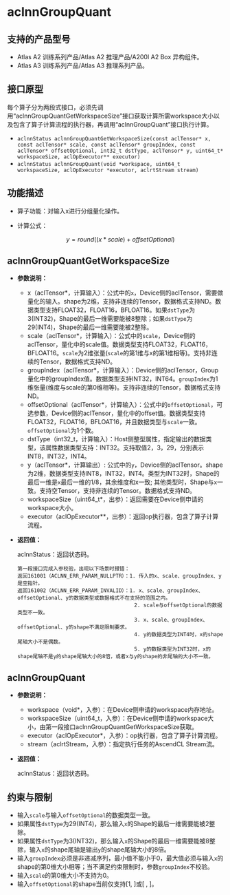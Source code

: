 # aclnnGroupQuant

## 支持的产品型号

- Atlas A2 训练系列产品/Atlas A2 推理产品/A200I A2 Box 异构组件。
- Atlas A3 训练系列产品/Atlas A3 推理系列产品。

## 接口原型
每个算子分为两段式接口，必须先调用“aclnnGroupQuantGetWorkspaceSize”接口获取计算所需workspace大小以及包含了算子计算流程的执行器，再调用“aclnnGroupQuant”接口执行计算。

- `aclnnStatus aclnnGroupQuantGetWorkspaceSize(const aclTensor* x, const aclTensor* scale, const aclTensor* groupIndex, const aclTensor* offsetOptional, int32_t dstType, aclTensor* y, uint64_t* workspaceSize, aclOpExecutor** executor)`
- `aclnnStatus aclnnGroupQuant(void *workspace, uint64_t workspaceSize, aclOpExecutor *executor, aclrtStream stream)`

## 功能描述

- 算子功能：对输入x进行分组量化操作。
- 计算公式：

  $$
  y = round((x * scale) + offsetOptional)
  $$

## aclnnGroupQuantGetWorkspaceSize

- **参数说明：**

  - x（aclTensor*，计算输入）：公式中的`x`，Device侧的aclTensor，需要做量化的输入。shape为2维，支持非连续的Tensor，数据格式支持ND。数据类型支持FLOAT32，FLOAT16，BFLOAT16。如果`dstType`为3(INT32)，Shape的最后一维需要能被8整除；如果`dstType`为29(INT4)，Shape的最后一维需要能被2整除。
  - scale（aclTensor*，计算输入）：公式中的`scale`，Device侧的aclTensor，量化中的scale值。数据类型支持FLOAT32，FLOAT16，BFLOAT16。`scale`为2维张量(`scale`的第1维与x的第1维相等)。支持非连续的Tensor，数据格式支持ND。
  - groupIndex（aclTensor*，计算输入）：Device侧的aclTensor，Group量化中的groupIndex值。数据类型支持INT32，INT64。`groupIndex`为1维张量(维度与scale的第0维相等)。支持非连续的Tensor，数据格式支持ND。
  - offsetOptional（aclTensor*，计算输入）：公式中的`offsetOptional`，可选参数，Device侧的aclTensor，量化中的offset值。数据类型支持FLOAT32，FLOAT16，BFLOAT16，并且数据类型与`scale`一致。`offsetOptional`为1个数。
  - dstType（int32_t，计算输入）：Host侧整型属性，指定输出的数据类型，该属性数据类型支持：INT32。支持取值2，3，29，分别表示INT8，INT32，INT4。
  - y（aclTensor*，计算输出）: 公式中的`y`，Device侧的aclTensor。shape为2维，数据类型支持INT8，INT32，INT4。类型为INT32时，Shape的最后一维是`x`最后一维的1/8，其余维度和x一致; 其他类型时，Shape与`x`一致。支持空Tensor，支持非连续的Tensor。数据格式支持ND。
  - workspaceSize（uint64_t*，出参）：返回需要在Device侧申请的workspace大小。
  - executor（aclOpExecutor**，出参）：返回op执行器，包含了算子计算流程。

- **返回值：**

  aclnnStatus：返回状态码。

  ```
  第一段接口完成入参校验，出现以下场景时报错：
  返回161001（ACLNN_ERR_PARAM_NULLPTR）：1. 传入的x、scale、groupIndex、y是空指针。
  返回161002（ACLNN_ERR_PARAM_INVALID）：1. x、scale、groupIndex、offsetOptional、y的数据类型或数据格式不在支持的范围之内。
                                        2. scale与offsetOptional的数据类型不一致。
                                        3. x、scale、groupIndex、offsetOptional、y的shape不满足限制要求。
                                        4. y的数据类型为INT4时，x的shape尾轴大小不是偶数。
                                        5. y的数据类型为INT32时，x的shape尾轴不是y的shape尾轴大小的8倍，或者x与y的shape的非尾轴的大小不一致。
  ```

## aclnnGroupQuant

- **参数说明：**

  - workspace（void*，入参）：在Device侧申请的workspace内存地址。
  - workspaceSize（uint64_t，入参）：在Device侧申请的workspace大小，由第一段接口aclnnGroupQuantGetWorkspaceSize获取。
  - executor（aclOpExecutor*，入参）：op执行器，包含了算子计算流程。
  - stream（aclrtStream，入参）：指定执行任务的AscendCL Stream流。

- **返回值：**

  aclnnStatus：返回状态码。

## 约束与限制
- 输入`scale`与输入`offsetOptional`的数据类型一致。
- 如果属性`dstType`为29(INT4)，那么输入`x`的Shape的最后一维需要能被2整除。
- 如果属性`dstType`为3(INT32)，那么输入`x`的Shape的最后一维需要能被8整除，输入`x`的shape尾轴是输出`y`的shape尾轴大小的8倍。
- 输入`groupIndex`必须是非递减序列，最小值不能小于0，最大值必须与输入`x`的shape的第0维大小相等；当不满足约束限制时，参数`groupIndex`不校验。
- 输入`scale`的第0维大小不支持为0。
- 输入`offsetOptional`的shape当前仅支持[1, ]或[ , ]。

